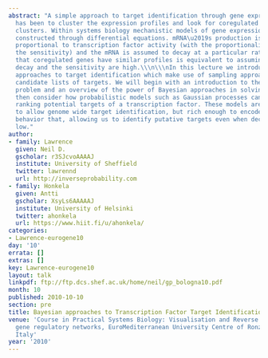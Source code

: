 ```yaml
---
abstract: "A simple approach to target identification through gene expression studies
  has been to cluster the expression profiles and look for coregulated genes within
  clusters. Within systems biology mechanistic models of gene expression are typically
  constructed through differential equations. mRNA\u2019s production is taken to be
  proportional to transcription factor activity (with the proportionality given by
  the sensitivity) and the mRNA is assumed to decay at a particular rate. The assumption
  that coregulated genes have similar profiles is equivalent to assuming both the
  decay and the sensitivity are high.\\\n\\\nIn this lecture we introduce Bayesian
  approaches to target identification which make use of sampling approaches to rank
  candidate lists of targets. We will begin with an introduction to the target identification
  problem and an overview of the power of Bayesian approaches in solving it. We will
  then consider how probabilistic models such as Gaussian processes can be used for
  ranking potential targets of a transcription factor. These models are simple enough
  to allow genome wide target identification, but rich enough to encode dynamical
  behavior that, allowing us to identify putative targets even when decay rates are
  low."
author:
- family: Lawrence
  given: Neil D.
  gscholar: r3SJcvoAAAAJ
  institute: University of Sheffield
  twitter: lawrennd
  url: http://inverseprobability.com
- family: Honkela
  given: Antti
  gscholar: XsyLs6AAAAAJ
  institute: University of Helsinki
  twitter: ahonkela
  url: https://www.hiit.fi/u/ahonkela/
categories:
- Lawrence-eurogene10
day: '10'
errata: []
extras: []
key: Lawrence-eurogene10
layout: talk
linkpdf: ftp://ftp.dcs.shef.ac.uk/home/neil/gp_bologna10.pdf
month: 10
published: 2010-10-10
section: pre
title: Bayesian approaches to Transcription Factor Target Identification
venue: 'Course in Practical Systems Biology: Visualisation and Reverse engineering
  gene regulatory networks, EuroMediterranean University Centre of Ronzano, Bologna,
  Italy'
year: '2010'
---
```

